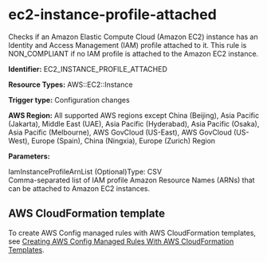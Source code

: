 # ec2\-instance\-profile\-attached<a name="ec2-instance-profile-attached"></a>

Checks if an Amazon Elastic Compute Cloud \(Amazon EC2\) instance has an Identity and Access Management \(IAM\) profile attached to it\. This rule is NON\_COMPLIANT if no IAM profile is attached to the Amazon EC2 instance\. 

**Identifier:** EC2\_INSTANCE\_PROFILE\_ATTACHED

**Resource Types:** AWS::EC2::Instance

**Trigger type:** Configuration changes

**AWS Region:** All supported AWS regions except China \(Beijing\), Asia Pacific \(Jakarta\), Middle East \(UAE\), Asia Pacific \(Hyderabad\), Asia Pacific \(Osaka\), Asia Pacific \(Melbourne\), AWS GovCloud \(US\-East\), AWS GovCloud \(US\-West\), Europe \(Spain\), China \(Ningxia\), Europe \(Zurich\) Region

**Parameters:**

IamInstanceProfileArnList \(Optional\)Type: CSV  
Comma\-separated list of IAM profile Amazon Resource Names \(ARNs\) that can be attached to Amazon EC2 instances\.

## AWS CloudFormation template<a name="w2aac12c33c15b9d193c17"></a>

To create AWS Config managed rules with AWS CloudFormation templates, see [Creating AWS Config Managed Rules With AWS CloudFormation Templates](aws-config-managed-rules-cloudformation-templates.md)\.
